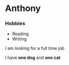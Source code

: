 # Anthony

### Hobbies

- Reading
- Writing

I am looking for a full time job

I have **one dog** and **one cat**


